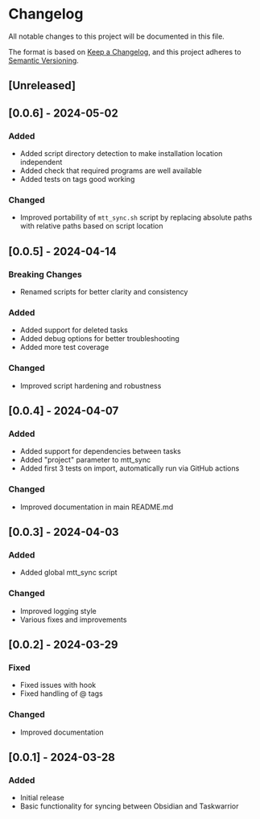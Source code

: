# Changelog

All notable changes to this project will be documented in this file.

The format is based on [Keep a Changelog](https://keepachangelog.com/en/1.0.0/),
and this project adheres to [Semantic Versioning](https://semver.org/spec/v2.0.0.html).

## [Unreleased]

## [0.0.6] - 2024-05-02

### Added

- Added script directory detection to make installation location independent
- Added check that required programs are well available
- Added tests on tags good working

### Changed

- Improved portability of `mtt_sync.sh` script by replacing absolute paths with relative paths based on script location

## [0.0.5] - 2024-04-14

### Breaking Changes
- Renamed scripts for better clarity and consistency

### Added
- Added support for deleted tasks
- Added debug options for better troubleshooting
- Added more test coverage

### Changed
- Improved script hardening and robustness

## [0.0.4] - 2024-04-07

### Added
- Added support for dependencies between tasks
- Added "project" parameter to mtt_sync
- Added first 3 tests on import, automatically run via GitHub actions

### Changed
- Improved documentation in main README.md

## [0.0.3] - 2024-04-03

### Added
- Added global mtt_sync script

### Changed
- Improved logging style
- Various fixes and improvements

## [0.0.2] - 2024-03-29

### Fixed
- Fixed issues with hook
- Fixed handling of @ tags

### Changed
- Improved documentation

## [0.0.1] - 2024-03-28

### Added
- Initial release
- Basic functionality for syncing between Obsidian and Taskwarrior

